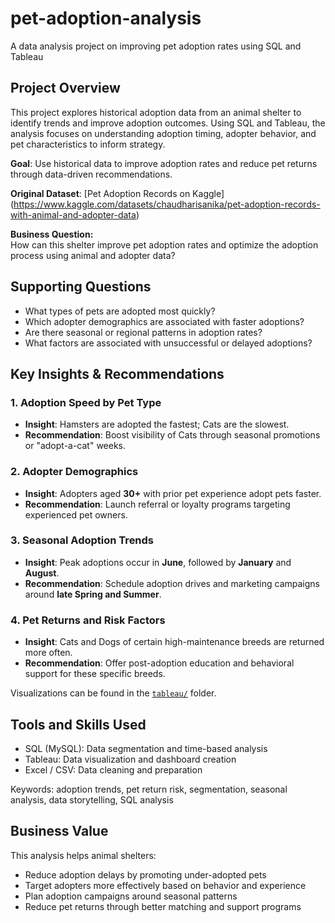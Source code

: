 # pet-adoption-analysis
A data analysis project on improving pet adoption rates using SQL and Tableau

## Project Overview
This project explores historical adoption data from an animal shelter to identify trends and improve adoption outcomes. Using SQL and Tableau, the analysis focuses on understanding adoption timing, adopter behavior, and pet characteristics to inform strategy.

**Goal**: Use historical data to improve adoption rates and reduce pet returns through data-driven recommendations.

**Original Dataset**: [Pet Adoption Records on Kaggle] (https://www.kaggle.com/datasets/chaudharisanika/pet-adoption-records-with-animal-and-adopter-data)

**Business Question:**  
How can this shelter improve pet adoption rates and optimize the adoption process using animal and adopter data?

## Supporting Questions
- What types of pets are adopted most quickly?
- Which adopter demographics are associated with faster adoptions?
- Are there seasonal or regional patterns in adoption rates?
- What factors are associated with unsuccessful or delayed adoptions?

## Key Insights & Recommendations
### 1. **Adoption Speed by Pet Type**
- **Insight**: Hamsters are adopted the fastest; Cats are the slowest.
- **Recommendation**: Boost visibility of Cats through seasonal promotions or "adopt-a-cat" weeks.

### 2. **Adopter Demographics**
- **Insight**: Adopters aged **30+** with prior pet experience adopt pets faster.
- **Recommendation**: Launch referral or loyalty programs targeting experienced pet owners.

### 3. **Seasonal Adoption Trends**
- **Insight**: Peak adoptions occur in **June**, followed by **January** and **August**.
- **Recommendation**: Schedule adoption drives and marketing campaigns around **late Spring and Summer**.

### 4. **Pet Returns and Risk Factors**
- **Insight**: Cats and Dogs of certain high-maintenance breeds are returned more often.
- **Recommendation**: Offer post-adoption education and behavioral support for these specific breeds.

Visualizations can be found in the [`tableau/`](./tableau/) folder. 

## Tools and Skills Used
- SQL (MySQL): Data segmentation and time-based analysis
- Tableau: Data visualization and dashboard creation
- Excel / CSV: Data cleaning and preparation

Keywords: adoption trends, pet return risk, segmentation, seasonal analysis, data storytelling, SQL analysis

## Business Value
This analysis helps animal shelters:
- Reduce adoption delays by promoting under-adopted pets
- Target adopters more effectively based on behavior and experience
- Plan adoption campaigns around seasonal patterns
- Reduce pet returns through better matching and support programs
